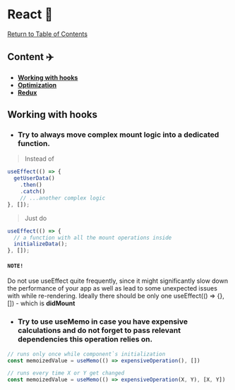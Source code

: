 # React 🌋

[Return to Table of Contents](../README.md)

## Content ✈️ 

  - [**Working with hooks**](#working-with-hooks)
  - [**Optimization**](#optimization)
  - [**Redux**](#redux)

## **Working with hooks**

- ### Try to always move complex mount logic into a dedicated function.

> Instead of

```javascript
useEffect(() => {
  getUserData()
    .then()
    .catch()
    // ...another complex logic
}, []);
```

> Just do

```javascript
useEffect(() => {
  // a function with all the mount operations inside
  initializeData();
}, []);
```
#### `NOTE!`
Do not use useEffect quite frequently, since it might significantly slow down the performance of your app as well as lead to some unexpected issues with while re-rendering.
Ideally there should be only one useEffect(() => {}, []) - which is **didMount**

- ### Try to use useMemo in case you have expensive calculations and do not forget to pass relevant dependencies this operation relies on.

```javascript
// runs only once while component`s initialization
const memoizedValue = useMemo(() => expensiveOperation(), [])

// runs every time X or Y get changed 
const memoizedValue = useMemo(() => expensiveOperation(X, Y), [X, Y])
```
